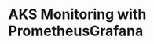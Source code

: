 # AKS Monitoring with PrometheusGrafana                                                                                                                                                                                                                                                 
